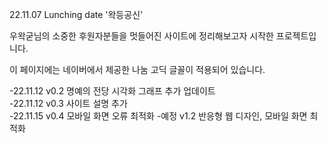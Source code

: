 22.11.07 Lunching date '왁등공신'

우왁굳님의 소중한 후원자분들을 멋들어진 사이트에 정리해보고자 시작한 프로젝트입니다.

이 페이지에는 네이버에서 제공한 나눔 고딕 글꼴이 적용되어 있습니다.

-22.11.12 v0.2 명예의 전당 시각화 그래프 추가 업데이트<br>
-22.11.12 v0.3 사이트 설명 추가<br>
-22.11.15 v0.4 모바일 화면 오류 최적화
-예정 v1.2 반응형 웹 디자인, 모바일 화면 최적화
